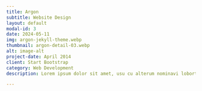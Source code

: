 ```yaml
---
title: Argon
subtitle: Website Design
layout: default
modal-id: 3
date: 2024-05-11
img: argon-jekyll-theme.webp
thumbnail: argon-detail-03.webp
alt: image-alt
project-date: April 2014
client: Start Bootstrap
category: Web Development
description: Lorem ipsum dolor sit amet, usu cu alterum nominavi lobortis. At duo novum diceret. Tantas apeirian vix et, usu sanctus postulant inciderint ut, populo diceret necessitatibus in vim. Cu eum dicam feugiat noluisse.

---
```

